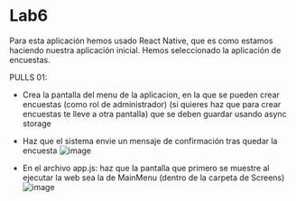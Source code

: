 # Lab6
Para esta aplicación hemos usado React Native, que es como estamos haciendo nuestra aplicación inicial. Hemos seleccionado la aplicación de encuestas.

PULLS 01:
- Crea la pantalla del menu de la aplicacion, en la que se pueden crear encuestas (como rol de administrador) (si quieres haz que para crear encuestas te lleve a otra pantalla) que se deben guardar usando async storage
- Haz que el sistema envie un mensaje de confirmación tras quedar la encuesta
![image](https://github.com/user-attachments/assets/45334bfe-1003-4219-afa4-64f8ab6978c5)

- En el archivo app.js: haz que la pantalla que primero se muestre al ejecutar la web sea la de MainMenu (dentro de la carpeta de Screens)
![image](https://github.com/user-attachments/assets/ed641c0d-09f3-4592-8cf5-96d80f27ded1)

